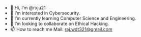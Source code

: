 - 👋 Hi, I’m @rxju21
- 👀 I’m interested in Cybersecurity.
- 🌱 I’m currently learning Computer Science and Engineering.
- 💞️ I’m looking to collaborate on Ethical Hacking.
- 📫 How to reach me Mail: raj.wdt321@gmail.com

<!---
rxju21/rxju21 is a ✨ special ✨ repository because its `README.md` (this file) appears on your GitHub profile.
You can click the Preview link to take a look at your changes.
--->
